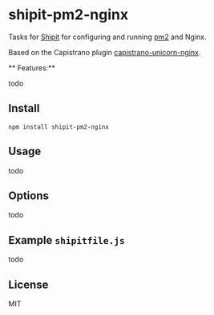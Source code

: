 # shipit-pm2-nginx

Tasks for [Shipit](https://github.com/shipitjs/shipit) for configuring and running [pm2](https://github.com/Unitech/pm2) and Nginx.

Based on the Capistrano plugin [capistrano-unicorn-nginx](https://github.com/capistrano-plugins/capistrano-unicorn-nginx).

** Features:**

todo

## Install

```
npm install shipit-pm2-nginx
```

## Usage

todo


## Options

todo


## Example `shipitfile.js`

todo


## License

MIT
